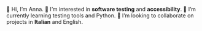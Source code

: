 👋 Hi, I’m Anna.
👀 I’m interested in **software testing** and **accessibility**.
🌱 I’m currently learning testing tools and Python.
💞️ I’m looking to collaborate on projects in **Italian** and English.



